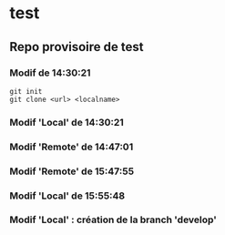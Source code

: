 # test
## Repo provisoire de test
### Modif de 14:30:21
```
git init
git clone <url> <localname>
```
### Modif 'Local' de 14:30:21

### Modif 'Remote' de 14:47:01

### Modif 'Remote' de 15:47:55

### Modif 'Local' de 15:55:48

### Modif 'Local' : création de la branch 'develop'
